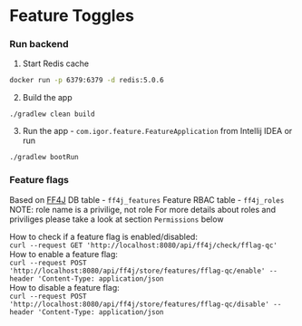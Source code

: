 # Feature Toggles

### Run backend 
1. Start Redis cache 
```bash
docker run -p 6379:6379 -d redis:5.0.6
```
2. Build the app 
```
./gradlew clean build
```
3. Run the app - `com.igor.feature.FeatureApplication` from Intellij IDEA
or run 
```
./gradlew bootRun
```

### Feature flags
Based on [FF4J](https://github.com/ff4j/ff4j)
DB table - `ff4j_features`
Feature RBAC table - `ff4j_roles`
NOTE: role name is a privilige, not role
For more details about roles and priviliges please take a look at section `Permissions` below

How to check if a feature flag is enabled/disabled: </br>
`
curl --request GET 'http://localhost:8080/api/ff4j/check/fflag-qc'
`
</br>
How to enable a feature flag: </br>
`
curl --request POST 'http://localhost:8080/api/ff4j/store/features/fflag-qc/enable' --header 'Content-Type: application/json
`
</br>
How to disable a feature flag: </br>
`
curl --request POST 'http://localhost:8080/api/ff4j/store/features/fflag-qc/disable' --header 'Content-Type: application/json
`
